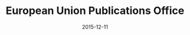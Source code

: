 ---
title: European Union Publications Office
date: "2015-12-11"
end: "2015-12-31"
location: Luxembourg
credit: Yvo Volman
images: [image01-lg.jpg, image02-lg.jpg, image03-lg.jpg, image04-lg.jpg]
thumbs: [image01-thb.jpg, image02-thb.jpg, image03-thb.jpg, image04-thb.jpg]
---